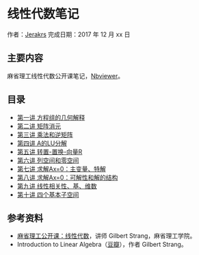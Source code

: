 # 线性代数笔记

作者：[Jerakrs](http://jerakrs.com/)
完成日期：2017 年 12 月 xx 日

## 主要内容

麻省理工线性代数公开课笔记，[Nbviewer]()。

## 目录

* [第一讲 方程组的几何解释](http://nbviewer.jupyter.org/github/JeraKrs/Notes/blob/master/Linear-algebra/Lecture01.ipynb)
* [第二讲 矩阵消元](http://nbviewer.jupyter.org/github/JeraKrs/Notes/blob/master/Linear-algebra/Lecture02.ipynb)
* [第三讲 乘法和逆矩阵](http://nbviewer.jupyter.org/github/JeraKrs/Notes/blob/master/Linear-algebra/Lecture03.ipynb)
* [第四讲 A的LU分解](http://nbviewer.jupyter.org/github/JeraKrs/Notes/blob/master/Linear-algebra/Lecture04.ipynb)
* [第五讲 转置-置换-向量R](http://nbviewer.jupyter.org/github/JeraKrs/Notes/blob/master/Linear-algebra/Lecture05.ipynb)
* [第六讲 列空间和零空间](http://nbviewer.jupyter.org/github/JeraKrs/Notes/blob/master/Linear-algebra/Lecture06.ipynb)
* [第七讲 求解Ax=0：主变量、特解](http://nbviewer.jupyter.org/github/JeraKrs/Notes/blob/master/Linear-algebra/Lecture07.ipynb)
* [第八讲 求解Ax=0：可解性和解的结构](http://nbviewer.jupyter.org/github/JeraKrs/Notes/blob/master/Linear-algebra/Lecture08.ipynb)
* [第九讲 线性相关性、基、维数]()
* [第十讲 四个基本子空间]()

## 参考资料

* [麻省理工公开课：线性代数](http://open.163.com/special/opencourse/daishu.html)，讲师 Gilbert Strang，麻省理工学院。
* Introduction to Linear Algebra（[豆瓣](https://book.douban.com/subject/3582335/)），作者 Gilbert Strang。
